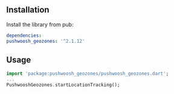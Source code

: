 ## Installation

Install the library from pub:

```yaml
dependencies:
pushwoosh_geozones: '^2.1.12'
```

## Usage
```dart
import 'package:pushwoosh_geozones/pushwoosh_geozones.dart';
...
PushwooshGeozones.startLocationTracking();
```
